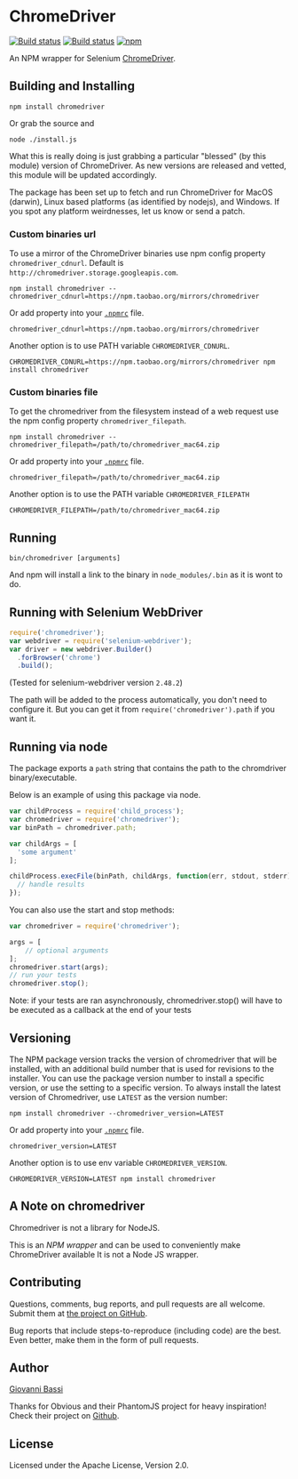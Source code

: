ChromeDriver
=======
[![Build status](https://travis-ci.org/giggio/node-chromedriver.svg)](https://travis-ci.org/giggio/node-chromedriver/) [![Build status](https://ci.appveyor.com/api/projects/status/wr4c16rs5q113vy3?svg=true)](https://ci.appveyor.com/project/giggio/node-chromedriver)
[![npm](https://img.shields.io/npm/dt/chromedriver.svg)](https://www.npmjs.com/package/chromedriver)

An NPM wrapper for Selenium [ChromeDriver](https://sites.google.com/a/chromium.org/chromedriver/).

Building and Installing
-----------------------

```shell
npm install chromedriver
```

Or grab the source and

```shell
node ./install.js
```

What this is really doing is just grabbing a particular "blessed" (by
this module) version of ChromeDriver. As new versions are released
and vetted, this module will be updated accordingly.

The package has been set up to fetch and run ChromeDriver for MacOS (darwin),
Linux based platforms (as identified by nodejs), and Windows.  If you
spot any platform weirdnesses, let us know or send a patch.

### Custom binaries url

To use a mirror of the ChromeDriver binaries use npm config property `chromedriver_cdnurl`.
Default is `http://chromedriver.storage.googleapis.com`.

```shell
npm install chromedriver --chromedriver_cdnurl=https://npm.taobao.org/mirrors/chromedriver
```

Or add property into your [`.npmrc`](https://docs.npmjs.com/files/npmrc) file.

```
chromedriver_cdnurl=https://npm.taobao.org/mirrors/chromedriver
```

Another option is to use PATH variable `CHROMEDRIVER_CDNURL`.

```shell
CHROMEDRIVER_CDNURL=https://npm.taobao.org/mirrors/chromedriver npm install chromedriver
```

### Custom binaries file

To get the chromedriver from the filesystem instead of a web request use the npm config property `chromedriver_filepath`.

```shell
npm install chromedriver --chromedriver_filepath=/path/to/chromedriver_mac64.zip
```

Or add property into your [`.npmrc`](https://docs.npmjs.com/files/npmrc) file.

```
chromedriver_filepath=/path/to/chromedriver_mac64.zip
```

Another option is to use the PATH variable `CHROMEDRIVER_FILEPATH`

```shell
CHROMEDRIVER_FILEPATH=/path/to/chromedriver_mac64.zip
```

Running
-------

```shell
bin/chromedriver [arguments]
```

And npm will install a link to the binary in `node_modules/.bin` as
it is wont to do.

Running with Selenium WebDriver
-------------------------------

```javascript
require('chromedriver');
var webdriver = require('selenium-webdriver');
var driver = new webdriver.Builder()
  .forBrowser('chrome')
  .build();
```

(Tested for selenium-webdriver version `2.48.2`)

The path will be added to the process automatically, you don't need to configure it.
But you can get it from `require('chromedriver').path` if you want it.

Running via node
----------------

The package exports a `path` string that contains the path to the
chromdriver binary/executable.

Below is an example of using this package via node.

```javascript
var childProcess = require('child_process');
var chromedriver = require('chromedriver');
var binPath = chromedriver.path;

var childArgs = [
  'some argument'
];

childProcess.execFile(binPath, childArgs, function(err, stdout, stderr) {
  // handle results
});

```

You can also use the start and stop methods:

```javascript
var chromedriver = require('chromedriver');

args = [
	// optional arguments
];
chromedriver.start(args);
// run your tests
chromedriver.stop();

```
Note: if your tests are ran asynchronously, chromedriver.stop() will have to be
executed as a callback at the end of your tests

Versioning
----------

The NPM package version tracks the version of chromedriver that will be installed,
with an additional build number that is used for revisions to the installer.
You can use the package version number to install a specific version, or use the
setting to a specific version. To always install the latest version of Chromedriver,
use `LATEST` as the version number:

```shell
npm install chromedriver --chromedriver_version=LATEST
```

Or add property into your [`.npmrc`](https://docs.npmjs.com/files/npmrc) file.

```
chromedriver_version=LATEST
```

Another option is to use env variable `CHROMEDRIVER_VERSION`.

```shell
CHROMEDRIVER_VERSION=LATEST npm install chromedriver
```

A Note on chromedriver
-------------------

Chromedriver is not a library for NodeJS.

This is an _NPM wrapper_ and can be used to conveniently make ChromeDriver available
It is not a Node JS wrapper.

Contributing
------------

Questions, comments, bug reports, and pull requests are all welcome.  Submit them at
[the project on GitHub](https://github.com/giggio/node-chromedriver/).

Bug reports that include steps-to-reproduce (including code) are the
best. Even better, make them in the form of pull requests.

Author
------

[Giovanni Bassi](https://github.com/giggio)

Thanks for Obvious and their PhantomJS project for heavy inspiration! Check their project on [Github](https://github.com/Obvious/phantomjs/tree/master/bin).

License
-------

Licensed under the Apache License, Version 2.0.
